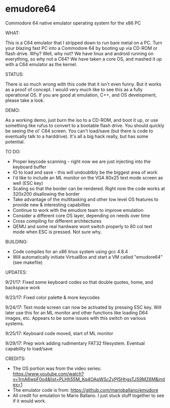 # emudore64
Commodore 64 native emulator operating system for the x86 PC

WHAT:

This is a C64 emulator that I stripped down to run bare metal on a PC. Turn your blazing fast PC
into a Commodore 64 by booting up via CD-ROM or flash drive. Why?  Well, why not?
We have linux and android running on everything, so why not a C64?  We have taken a core OS, and mashed
it up with a C64 emulator as the kernel.  

STATUS:

There is so much wrong with this code that it isn't even funny.  But it works as a proof
of concept.  I would very much like to see this as a fully operational OS. If
you are good at emulation, C++, and OS development, please take a look.

DEMO:

As a working demo, just burn the iso to a CD-ROM, and boot it up, or use something like rufus to convert
to a bootable flash drive.  You should quickly be seeing the ol' C64 screen. You can't load/save (but there
is code to eventually talk to a harddrive). It's all a big hack really, but has some potential.

TO DO:
 * Proper keycode scanning - right now we are just injecting into the keyboard buffer
 * IO to load and save - this will undoubtbly be the biggest area of work
 * I'd like to include an ML monitor on the VGA 80x25 text mode screen as well (ESC key)
 * Scaling so that the border can be rendered. Right now the code works at 320x200 disallowing the border
 * Take advantage of the multitasking and other low level OS features to provide new & interesting capabilties
 * Continue to work with the emudore team to improve emulation
 * Consider a different core OS layer, depending on needs over time
 * Cross compiling for different architectures
 * QEMU and some real hardware wont switch properly to 80 col text mode when ESC is pressed.  Not sure why.

BUILDING:
 * Code compiles for an x86 linux system using gcc 4.8.4
 * Will automatically initiate VirtualBox and start a VM called "emudore64" (see makefile)

UPDATES:

9/21/17: Fixed some keyboard codes so that double quotes, home, and backspace work

9/23/17: Fixed color palette & more keycodes

9/24/17: Text mode screen can now be activated by pressing ESC key.  Will later use this for an ML monitor
         and other functions like loading D64 images, etc.  Appears to be some issues with this switch on various
         systems.

9/25/17: Keyboard code moved, start of ML monitor

9/29/17: Prep work adding rudimentary FAT32 filesystem. Eventual capability to load/save

CREDITS:
 * The OS portion was from the video series: https://www.youtube.com/watch?v=1rnA6wpF0o4&list=PLHh55M_Kq4OApWScZyPl5HhgsTJS9MZ6M&index=1
 * The emulator code is from: https://github.com/marioballano/emudore
 * All credit for emulation to Mario Ballano.  I just stuck stuff together to see if it would work.